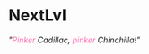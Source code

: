 # NextLvl

*"<span style="color:#FF69B4;">Pinker</span> Cadillac, <span style="color:#FF69B4;">pinker</span> Chinchilla!"*